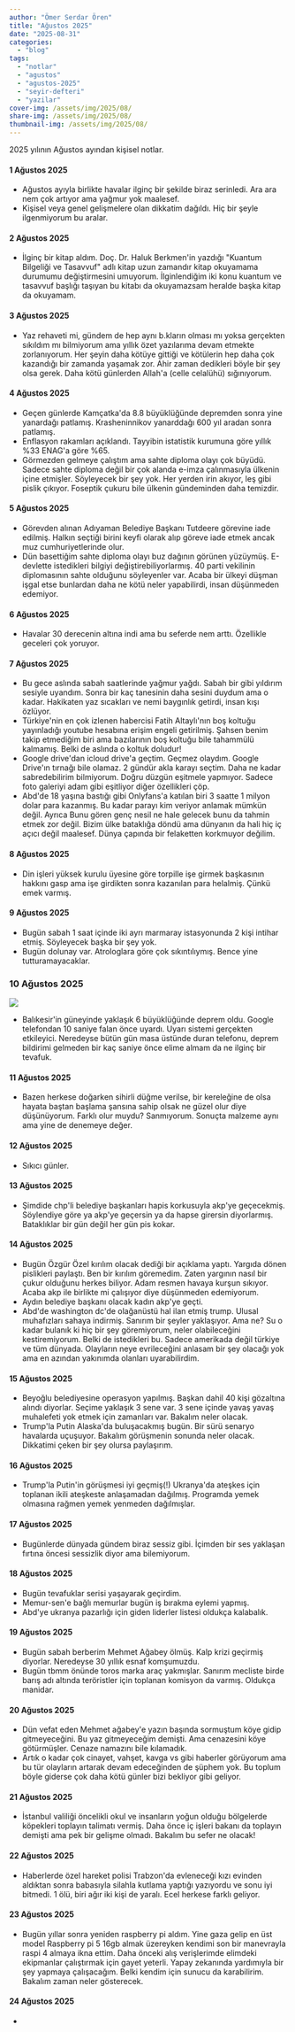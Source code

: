 ```yaml
---
author: "Ömer Serdar Ören"
title: "Ağustos 2025"
date: "2025-08-31"
categories: 
  - "blog"
tags: 
  - "notlar"
  - "agustos"
  - "agustos-2025"
  - "seyir-defteri"
  - "yazilar"
cover-img: /assets/img/2025/08/
share-img: /assets/img/2025/08/
thumbnail-img: /assets/img/2025/08/
---
```


2025 yılının Ağustos ayından kişisel notlar.

#### 1 Ağustos 2025

- Ağustos ayıyla birlikte havalar ilginç bir şekilde biraz serinledi. Ara ara nem çok artıyor ama yağmur yok maalesef.
- Kişisel veya genel gelişmelere olan dikkatim dağıldı. Hiç bir şeyle ilgenmiyorum bu aralar.

#### 2 Ağustos 2025

- İlginç bir kitap aldım. Doç. Dr. Haluk Berkmen'in yazdığı "Kuantum Bilgeliği ve Tasavvuf" adlı kitap uzun zamandır kitap okuyamama durumumu değiştirmesini umuyorum. İlginlendiğim iki konu kuantum ve tasavvuf başlığı taşıyan bu kitabı da okuyamazsam heralde başka kitap da okuyamam.

#### 3 Ağustos 2025

- Yaz rehaveti mi, gündem de hep aynı b.kların olması mı yoksa gerçekten sıkıldım mı bilmiyorum ama yıllık özet yazılarıma devam etmekte zorlanıyorum. Her şeyin daha kötüye gittiği ve kötülerin hep daha çok kazandığı bir zamanda yaşamak zor. Ahir zaman dedikleri böyle bir şey olsa gerek. Daha kötü günlerden Allah'a (celle celalühü) sığınıyorum.

#### 4 Ağustos 2025

- Geçen günlerde Kamçatka'da 8.8 büyüklüğünde depremden sonra yine yanardağı patlamış. Krasheninnikov yanarddağı 600 yıl aradan sonra patlamış.
- Enflasyon rakamları açıklandı. Tayyibin istatistik kurumuna göre yıllık %33 ENAG'a göre %65. 
- Görmezden gelmeye çalıştım ama sahte diploma olayı çok büyüdü. Sadece sahte diploma değil bir çok alanda e-imza çalınmasıyla ülkenin içine etmişler. Söyleyecek bir şey yok. Her yerden irin akıyor, leş gibi pislik çıkıyor. Foseptik çukuru bile ülkenin gündeminden daha temizdir.

#### 5 Ağustos 2025

- Görevden alınan Adıyaman Belediye Başkanı Tutdeere görevine iade edilmiş. Halkın seçtiği birini keyfi olarak alıp göreve iade etmek ancak muz cumhuriyetlerinde olur.
- Dün basettiğim sahte diploma olayı buz dağının görünen yüzüymüş. E-devlette istedikleri bilgiyi değiştirebiliyorlarmış. 40 parti vekilinin diplomasının sahte olduğunu söyleyenler var. Acaba bir ülkeyi düşman işgal etse bunlardan daha ne kötü neler yapabilirdi, insan düşünmeden edemiyor.

#### 6 Ağustos 2025

- Havalar 30 derecenin altına indi ama bu seferde nem arttı. Özellikle geceleri çok yoruyor.

#### 7 Ağustos 2025

- Bu gece aslında sabah saatlerinde yağmur yağdı. Sabah bir gibi yıldırım sesiyle uyandım. Sonra bir kaç tanesinin daha sesini duydum ama o kadar. Hakikaten yaz sıcakları ve nemi baygınlık getirdi, insan kışı özlüyor.
- Türkiye'nin en çok izlenen habercisi Fatih Altaylı'nın boş koltuğu yayınladığı youtube hesabına erişim engeli getirilmiş. Şahsen benim takip etmediğim biri ama bazılarının boş koltuğu bile tahammülü kalmamış. Belki de aslında o koltuk doludur!
- Google drive'dan icloud drive'a geçtim. Geçmez olaydım. Google Drive'ın tırnağı bile olamaz. 2 gündür akla karayı seçtim. Daha ne kadar sabredebilirim bilmiyorum. Doğru düzgün eşitmele yapmıyor. Sadece foto galeriyi adam gibi eşitliyor diğer özellikleri çöp.
- Abd'de 18 yaşına bastığı gibi Onlyfans'a katılan biri 3 saatte 1 milyon dolar para kazanmış. Bu kadar parayı kim veriyor anlamak mümkün değil. Ayrıca Bunu gören genç nesil ne hale gelecek bunu da tahmin etmek zor değil. Bizim ülke bataklığa döndü ama dünyanın da hali hiç iç açıcı değil maalesef. Dünya çapında bir felaketten korkmuyor değilim.

#### 8 Ağustos 2025

- Din işleri yüksek kurulu üyesine göre torpille işe girmek başkasının hakkını gasp ama işe girdikten sonra kazanılan para helalmiş. Çünkü emek varmış.

#### 9 Ağustos 2025

- Bugün sabah 1 saat içinde iki ayrı marmaray istasyonunda 2 kişi intihar etmiş. Söyleyecek başka bir şey yok.
- Bugün dolunay var. Atrologlara göre çok sıkıntılıymış. Bence yine tutturamayacaklar.

### 10 Ağustos 2025

![](/assets/img/2025/08/deprem-6-balikesir-google-uyari-10-agustos-2025.jpeg)

- Balıkesir'in güneyinde yaklaşık 6 büyüklüğünde deprem oldu. Google telefondan 10 saniye falan önce uyardı. Uyarı sistemi gerçekten etkileyici. Neredeyse bütün gün masa üstünde duran telefonu, deprem bildirimi gelmeden bir kaç saniye önce elime almam da ne ilginç bir tevafuk.

#### 11 Ağustos 2025

- Bazen herkese doğarken sihirli düğme verilse, bir kereleğine de olsa hayata baştan başlama şansına sahip olsak ne güzel olur diye düşünüyorum. Farklı olur muydu? Sanmıyorum. Sonuçta malzeme aynı ama yine de denemeye değer.

#### 12 Ağustos 2025

- Sıkıcı günler.

#### 13 Ağustos 2025

- Şimdide chp'li belediye başkanları hapis korkusuyla akp'ye geçecekmiş. Söylendiye göre ya akp'ye geçersin ya da hapse girersin diyorlarmış. Bataklıklar bir gün değil her gün pis kokar.

#### 14 Ağustos 2025

- Bugün Özgür Özel kırılım olacak dediği bir açıklama yaptı. Yargıda dönen pislikleri paylaştı. Ben bir kırılım göremedim. Zaten yargının nasıl bir çukur olduğunu herkes biliyor. Adam resmen havaya kurşun sıkıyor. Acaba akp ile birlikte mi çalışıyor diye düşünmeden edemiyorum.
- Aydın belediye başkanı olacak kadın akp'ye geçti.
- Abd'de washington dc'de olağanüstü hal ilan etmiş trump. Ulusal muhafızları sahaya indirmiş. Sanırım bir şeyler yaklaşıyor. Ama ne? Su o kadar bulanık ki hiç bir şey göremiyorum, neler olabileceğini kestiremiyorum. Belki de istedikleri bu. Sadece amerikada değil türkiye ve tüm dünyada. Olayların neye evrileceğini anlasam bir şey olacağı yok ama en azından yakınımda olanları uyarabilirdim.

#### 15 Ağustos 2025

- Beyoğlu belediyesine operasyon yapılmış. Başkan dahil 40 kişi gözaltına alındı diyorlar. Seçime yaklaşık 3 sene var. 3 sene içinde yavaş yavaş muhalefeti yok etmek için zamanları var. Bakalım neler olacak.
- Trump'la Putin Alaska'da buluşacakmış bugün. Bir sürü senaryo havalarda uçuşuyor. Bakalım görüşmenin sonunda neler olacak. Dikkatimi çeken bir şey olursa paylaşırım.

#### 16 Ağustos 2025

- Trump'la Putin'in görüşmesi iyi geçmiş(!) Ukranya'da ateşkes için toplanan ikili ateşkeste anlaşamadan dağılmış. Programda yemek olmasına rağmen yemek yenmeden dağılmışlar.

#### 17 Ağustos 2025

- Bugünlerde dünyada gündem biraz sessiz gibi. İçimden bir ses yaklaşan fırtına öncesi sessizlik diyor ama bilemiyorum.

#### 18 Ağustos 2025

- Bugün tevafuklar serisi yaşayarak geçirdim.
- Memur-sen'e bağlı memurlar bugün iş bırakma eylemi yapmış.
- Abd'ye ukranya pazarlığı için giden liderler listesi oldukça kalabalık.

#### 19 Ağustos 2025

- Bugün sabah berberim Mehmet Ağabey ölmüş. Kalp krizi geçirmiş diyorlar. Neredeyse 30 yıllık esnaf komşumuzdu.
- Bugün tbmm önünde toros marka araç yakmışlar. Sanırım mecliste birde barış adı altında teröristler için toplanan komisyon da varmış. Oldukça manidar.

#### 20 Ağustos 2025

- Dün vefat eden Mehmet ağabey'e yazın başında sormuştum köye gidip gitmeyeceğini. Bu yaz gitmeyeceğim demişti. Ama cenazesini köye götürmüşler. Cenaze namazını bile kılamadık.
- Artık o kadar çok cinayet, vahşet, kavga vs gibi haberler görüyorum ama bu tür olayların artarak devam edeceğinden de şüphem yok. Bu toplum böyle giderse çok daha kötü günler bizi bekliyor gibi geliyor.

#### 21 Ağustos 2025

- İstanbul valiliği öncelikli okul ve insanların yoğun olduğu bölgelerde köpekleri toplayın talimatı vermiş. Daha önce iç işleri bakanı da toplayın demişti ama pek bir gelişme olmadı. Bakalım bu sefer ne olacak!

#### 22 Ağustos 2025

- Haberlerde özel hareket polisi Trabzon'da evleneceği kızı evinden aldıktan sonra babasıyla silahla kutlama yaptığı yazıyordu ve sonu iyi bitmedi. 1 ölü, biri ağır iki kişi de yaralı. Ecel herkese farklı geliyor.

#### 23 Ağustos 2025

- Bugün yıllar sonra yeniden raspberry pi aldım. Yine gaza gelip en üst model Raspberry pi 5 16gb almak üzereyken kendimi son bir manevrayla raspi 4 almaya ikna ettim. Daha önceki alış verişlerimde elimdeki ekipmanlar çalıştırmak için gayet yeterli. Yapay zekanında yardımıyla bir şey yapmaya çalışacağım. Belki kendim için sunucu da karabilirim. Bakalım zaman neler gösterecek.

#### 24 Ağustos 2025

- 
